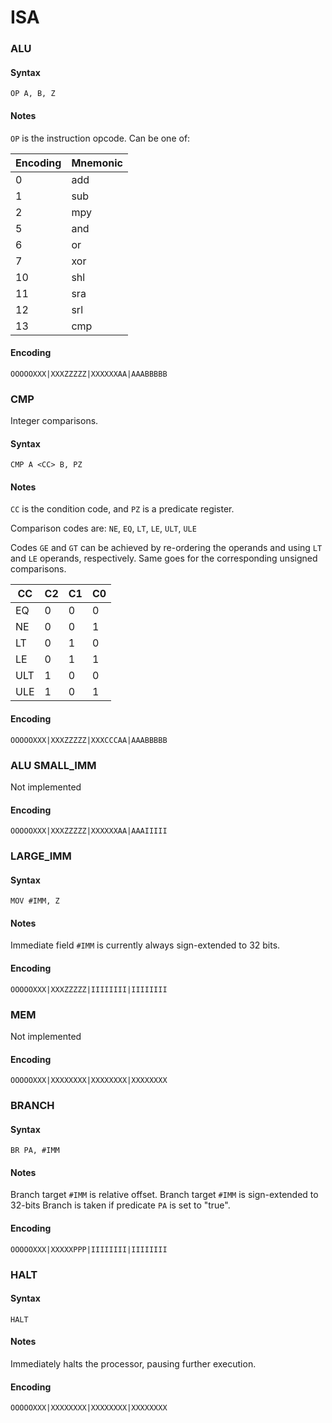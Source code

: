 ISA
===

### ALU

#### Syntax

```
OP A, B, Z
```

#### Notes

`OP` is the instruction opcode. Can be one of:

| Encoding | Mnemonic |
| -------- | -------- |
| 0        | add      |
| 1        | sub      |
| 2        | mpy      |
| 5        | and      |
| 6        | or       |
| 7        | xor      |
| 10       | shl      |
| 11       | sra      |
| 12       | srl      |
| 13       | cmp      |

#### Encoding

```
OOOOOXXX|XXXZZZZZ|XXXXXXAA|AAABBBBB
```

### CMP

Integer comparisons.

#### Syntax

```
CMP A <CC> B, PZ
```

#### Notes

`CC` is the condition code, and `PZ` is a predicate register.

Comparison codes are: `NE`, `EQ`, `LT`, `LE`, `ULT`, `ULE`

Codes `GE` and `GT` can be achieved by re-ordering the operands and using `LT`
and `LE` operands, respectively. Same goes for the corresponding unsigned
comparisons.


| CC  |  C2 |  C1 |  C0 |
| --- | --- | --- | --- |
| EQ  |  0  |  0  |  0  |
| NE  |  0  |  0  |  1  |
| LT  |  0  |  1  |  0  |
| LE  |  0  |  1  |  1  |
| ULT |  1  |  0  |  0  |
| ULE |  1  |  0  |  1  |

#### Encoding

```
OOOOOXXX|XXXZZZZZ|XXXCCCAA|AAABBBBB
```

### ALU SMALL_IMM

Not implemented

#### Encoding

```
OOOOOXXX|XXXZZZZZ|XXXXXXAA|AAAIIIII
```

### LARGE_IMM

#### Syntax

```
MOV #IMM, Z
```

#### Notes

Immediate field `#IMM` is currently always sign-extended to 32 bits.

#### Encoding

```
OOOOOXXX|XXXZZZZZ|IIIIIIII|IIIIIIII
```

### MEM

Not implemented

#### Encoding

```
OOOOOXXX|XXXXXXXX|XXXXXXXX|XXXXXXXX
```

### BRANCH

#### Syntax

```
BR PA, #IMM
```

#### Notes

Branch target `#IMM` is relative offset.
Branch target `#IMM` is sign-extended to 32-bits
Branch is taken if predicate `PA` is set to "true".

#### Encoding

```
OOOOOXXX|XXXXXPPP|IIIIIIII|IIIIIIII
```

### HALT

#### Syntax

```
HALT
```

#### Notes

Immediately halts the processor, pausing further execution.

#### Encoding

```
OOOOOXXX|XXXXXXXX|XXXXXXXX|XXXXXXXX
```
